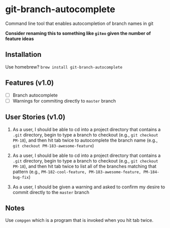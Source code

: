 # git-branch-autocomplete

Command line tool that enables autocompletion of branch names in git

**Consider renaming this to something like `giteo` given the number of feature ideas**

## Installation

Use homebrew? `brew install git-branch-autocomplete`

## Features (v1.0)

- [ ] Branch autocomplete
- [ ] Warnings for commiting directly to `master` branch

## User Stories (v1.0)

1. As a user, I should be able to cd into a project directory that contains a `.git` directory, begin to type a branch to checkout (e.g., `git checkout PM-18`), and then hit tab twice to autocomplete the branch name (e.g., `git checkout PM-183-awesome-feature`)

2. As a user, I should be able to cd into a project directory that contains a `.git` directory, begin to type a branch to checkout (e.g., `git checkout PM-18`), and then hit tab twice to list all of the branches matching that pattern (e.g., `PM-182-cool-feature, PM-183-awesome-feature, PM-184-bug-fix`)

3. As a user, I should be given a warning and asked to confirm my desire to commit directly to the `master` branch

## Notes

Use `compgen` which is a program that is invoked when you hit tab twice.
